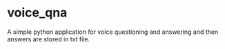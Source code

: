 # voice_qna
A simple python application for voice questioning and answering and then answers are stored in txt file.
